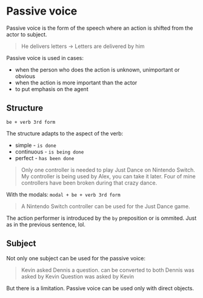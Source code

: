 # Passive voice

Passive voice is the form of the speech where an action is shifted from the actor to subject.
> He delivers letters -> Letters are delivered by him

Passive voice is used in cases:
- when the person who does the action is unknown, unimportant or obvious
- when the action is more important than the actor
- to put emphasis on the agent


## Structure
`be + verb 3rd form`

The structure adapts to the aspect of the verb:
- simple - `is done`
- continuous - `is being done`
- perfect - `has been done`

> Only one controller is needed to play Just Dance on Nintendo Switch.
> My controller is being used by Alex, you can take it later.
> Four of mine controllers have been broken during that crazy dance.

With the modals: `modal + be + verb 3rd form`
> A Nintendo Switch controller can be used for the Just Dance game.

The action performer is introduced by the `by` preposition or is ommited. 
Just as in the previous sentence, lol.


## Subject
Not only one subject can be used for the passive voice:
> Kevin asked Dennis a question.
can be converted to both
> Dennis was asked by Kevin
> Question was asked by Kevin

But there is a limitation.
Passive voice can be used only with direct objects.

